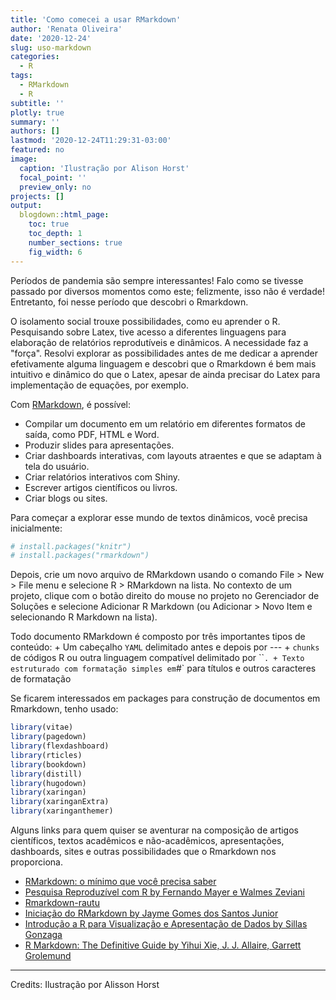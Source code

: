 ```yaml
---
title: 'Como comecei a usar RMarkdown'
author: 'Renata Oliveira'
date: '2020-12-24'
slug: uso-markdown
categories:
  - R
tags:
  - RMarkdown
  - R
subtitle: ''
plotly: true
summary: ''
authors: []
lastmod: '2020-12-24T11:29:31-03:00'
featured: no
image:
  caption: 'Ilustração por Alison Horst'
  focal_point: ''
  preview_only: no
projects: []
output:
  blogdown::html_page:
    toc: true
    toc_depth: 1
    number_sections: true
    fig_width: 6
---
```





Períodos de pandemia são sempre interessantes! Falo como se tivesse passado por diversos momentos como este; felizmente, isso não é verdade! Entretanto, foi nesse período que descobri o Rmarkdown.

O isolamento social trouxe possibilidades, como eu aprender o R. Pesquisando sobre Latex, tive acesso a diferentes linguagens para elaboração de relatórios reprodutíveis e dinâmicos. A necessidade faz a "força". Resolvi explorar as possibilidades antes de me dedicar a aprender efetivamente alguma linguagem e descobri que o Rmarkdown é bem mais intuitivo e dinâmico do que o Latex, apesar de ainda precisar do Latex para implementação de equações, por exemplo.

Com [RMarkdown](https://rmarkdown.rstudio.com/), é possível:

-   Compilar um documento em um relatório em diferentes formatos de saída, como PDF, HTML e Word.
-   Produzir slides para apresentações.
-   Criar dashboards interativas, com layouts atraentes e que se adaptam à tela do usuário.
-   Criar relatórios interativos com Shiny.
-   Escrever artigos científicos ou livros.
-   Criar blogs ou sites.

Para começar a explorar esse mundo de textos dinâmicos, você precisa inicialmente:


```r
# install.packages("knitr")
# install.packages("rmarkdown")
```

Depois, crie um novo arquivo de RMarkdown usando o comando File \> New \> File menu e selecione R \> RMarkdown na lista. No contexto de um projeto, clique com o botão direito do mouse no projeto no Gerenciador de Soluções e selecione Adicionar R Markdown (ou Adicionar \> Novo Item e selecionando R Markdown na lista).

Todo documento RMarkdown é composto por três importantes tipos de conteúdo: + Um cabeçalho `YAML` delimitado antes e depois por --- + `chunks` de códigos R ou outra linguagem compatível delimitado por \`\``. + Texto estruturado com formatação simples em`\#\` para títulos e outros caracteres de formatação

Se ficarem interessados em packages para construção de documentos em Rmarkdown, tenho usado:


```r
library(vitae)
library(pagedown)
library(flexdashboard)
library(rticles)
library(bookdown)
library(distill)
library(hugodown)
library(xaringan)
library(xaringanExtra)
library(xaringanthemer)
```

Alguns links para quem quiser se aventurar na composição de artigos científicos, textos acadêmicos e não-acadêmicos, apresentações, dashboards, sites e outras possibilidades que o Rmarkdown nos proporciona.

-   [RMarkdown: o mínimo que você precisa saber](https://medium.com/rladiesbh/rmarkdown-o-m%C3%ADnimo-que-voc%C3%AA-precisa-saber-1cb1bb57769d)
-   [Pesquisa Reproduzível com R by Fernando Mayer e Walmes Zeviani](http://cursos.leg.ufpr.br/prr/capDocDin.html)
-   [Rmarkdown-rautu](http://www.leg.ufpr.br/~fernandomayer/palestra/useR-2015/Rmarkdown-rautu.html#outline)
-   [Iniciação do RMarkdown by Jayme Gomes dos Santos Junior](https://pet-estatistica.github.io/site/download/posts/postJAYME2.html#introducao)
-   [Introdução a R para Visualização e Apresentação de Dados by Sillas Gonzaga](http://sillasgonzaga.com/material/curso_visualizacao/apresentacao-de-dados-com-relatorios.html)
-   [R Markdown: The Definitive Guide by Yihui Xie, J. J. Allaire, Garrett Grolemund](https://bookdown.org/yihui/rmarkdown/)

------------------------------------------------------------------------

Credits: Ilustração por Alisson Horst

